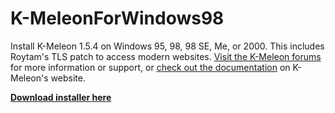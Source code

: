 # K-MeleonForWindows98
Install K-Meleon 1.5.4 on Windows 95, 98, 98 SE, Me, or 2000. This includes Roytam's TLS patch to access modern websites. [Visit the K-Meleon forums](http://kmeleonbrowser.org/forum/read.php?22,151512) for more information or support, or [check out the documentation](http://kmeleonbrowser.org/docs.php) on K-Meleon's website.

**[Download installer here](https://github.com/rjjiii/K-MeleonForWindows98/releases/download/v1.5.4/KMforWin9x_Installer.exe)**
